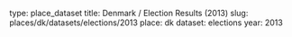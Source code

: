 type: place_dataset
title: Denmark / Election Results (2013)
slug: places/dk/datasets/elections/2013
place: dk
dataset: elections
year: 2013

